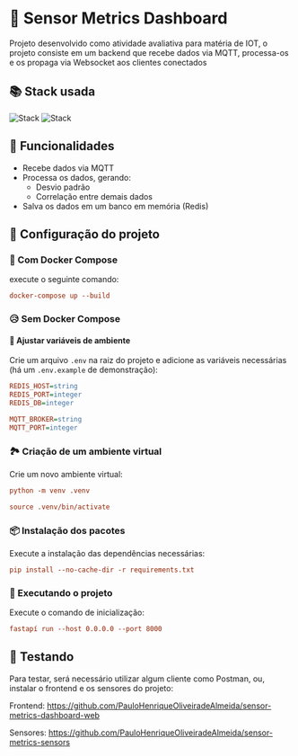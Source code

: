 # 🚨 Sensor Metrics Dashboard

Projeto desenvolvido como atividade avaliativa para matéria de IOT, o projeto consiste em um backend que recebe dados via MQTT, processa-os e os propaga via Websocket aos clientes conectados 

## 📚 Stack usada

![Stack](https://img.shields.io/badge/fastapi-blue?logo=fastapi&logoColor=white&style=for-the-badge) ![Stack](https://img.shields.io/badge/redis-red?logo=redis&logoColor=white&style=for-the-badge)


## 🦾 Funcionalidades

- Recebe dados via MQTT
- Processa os dados, gerando:
  - Desvio padrão
  - Correlação entre demais dados
- Salva os dados em um banco em memória (Redis)


## 🔧 Configuração do projeto
### 🐋 Com Docker Compose
execute o seguinte comando:
```ini
docker-compose up --build
```

### 😥 Sem Docker Compose
#### 📁 Ajustar variáveis de ambiente

Crie um arquivo `.env` na raiz do projeto e adicione as variáveis necessárias (há um `.env.example` de demonstração):

```ini
REDIS_HOST=string
REDIS_PORT=integer
REDIS_DB=integer

MQTT_BROKER=string
MQTT_PORT=integer
```

### 🏞️ Criação de um ambiente virtual
Crie um novo ambiente virtual:
```ini
python -m venv .venv

source .venv/bin/activate
```

### 📦 Instalação dos pacotes
Execute a instalação das dependências necessárias:
```ini
pip install --no-cache-dir -r requirements.txt
```

### 🚀 Executando o projeto
Execute o comando de inicialização:
```ini
fastapí run --host 0.0.0.0 --port 8000
```


## 🏃 Testando
Para testar, será necessário utilizar algum cliente como Postman, ou, instalar o frontend e os sensores do projeto:

Frontend: https://github.com/PauloHenriqueOliveiradeAlmeida/sensor-metrics-dashboard-web

Sensores: https://github.com/PauloHenriqueOliveiradeAlmeida/sensor-metrics-sensors
